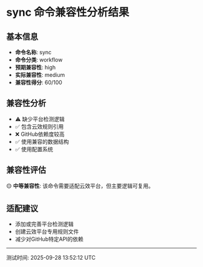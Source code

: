 # sync 命令兼容性分析结果

## 基本信息

- **命令名称**: sync
- **命令分类**: workflow
- **预期兼容性**: high
- **实际兼容性**: medium
- **兼容性得分**: 60/100

## 兼容性分析

- ⚠️ 缺少平台检测逻辑
- ✅ 包含云效规则引用
- ❌ GitHub依赖度较高
- ✅ 使用兼容的数据结构
- ✅ 使用配置系统

## 兼容性评估

🟡 **中等兼容性**: 该命令需要适配云效平台，但主要逻辑可复用。

## 适配建议

- 添加或完善平台检测逻辑
- 创建云效平台专用规则文件
- 减少对GitHub特定API的依赖

---
测试时间: 2025-09-28 13:52:12 UTC

